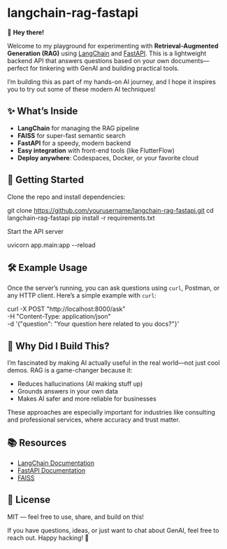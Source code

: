 # langchain-rag-fastapi

👋 **Hey there!**

Welcome to my playground for experimenting with **Retrieval-Augmented Generation (RAG)** using [LangChain](https://python.langchain.com/) and [FastAPI](https://fastapi.tiangolo.com/). This is a lightweight backend API that answers questions based on your own documents—perfect for tinkering with GenAI and building practical tools.

I’m building this as part of my hands-on AI journey, and I hope it inspires you to try out some of these modern AI techniques!

## ✨ What’s Inside

- **LangChain** for managing the RAG pipeline  
- **FAISS** for super-fast semantic search  
- **FastAPI** for a speedy, modern backend  
- **Easy integration** with front-end tools (like FlutterFlow)  
- **Deploy anywhere**: Codespaces, Docker, or your favorite cloud

## 🚀 Getting Started

Clone the repo and install dependencies:

git clone https://github.com/yourusername/langchain-rag-fastapi.git
cd langchain-rag-fastapi
pip install -r requirements.txt

Start the API server

uvicorn app.main:app --reload

## 🛠 Example Usage

Once the server’s running, you can ask questions using `curl`, Postman, or any HTTP client. Here’s a simple example with `curl`:

curl -X POST "http://localhost:8000/ask" \
     -H "Content-Type: application/json" \
     -d '{"question": "Your question here related to you docs?"}'

## 🤔 Why Did I Build This?

I’m fascinated by making AI actually useful in the real world—not just cool demos. RAG is a game-changer because it:

- Reduces hallucinations (AI making stuff up)
- Grounds answers in your own data
- Makes AI safer and more reliable for businesses

These approaches are especially important for industries like consulting and professional services, where accuracy and trust matter.

## 📚 Resources

- [LangChain Documentation](https://python.langchain.com/)
- [FastAPI Documentation](https://fastapi.tiangolo.com/)
- [FAISS](https://github.com/facebookresearch/faiss)

## 📄 License

MIT — feel free to use, share, and build on this!

If you have questions, ideas, or just want to chat about GenAI, feel free to reach out. 
Happy hacking! 🚀
